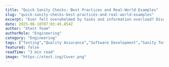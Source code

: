 ```yaml
---
title: "Quick Sanity Checks: Best Practices and Real-World Examples"
slug: "quick-sanity-checks-best-practices-and-real-world-examples"
excerpt: "Ever felt overwhelmed by tasks and information overload? Discover our fool-proof guide on Quick Sanity Checks to help you easily maintain your mental equilibrium. This blog post will provide strategic tips to help you manage your time efficiently, ultimately leading to improved productivity and mental wellness."
date: 2025-06-18T07:03:45.854Z
author: "Xtest Team"
authorRole: "Engineering"
category: "Engineering"
tags: ["Testing","Quality Assurance","Software Development","Sanity Tests","Quick Validation"]
featured: false
readTime: "3 min read"
image: "https://xtest.ing/Cover.png"
---
```


